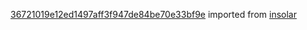 [36721019e12ed1497aff3f947de84be70e33bf9e](https://github.com/insolar/insolar/commit/36721019e12ed1497aff3f947de84be70e33bf9e) imported from [insolar](https://github.com/insolar/insolar)
